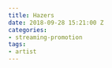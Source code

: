 ```yaml
---
title: Hazers
date: 2018-09-28 15:21:00 Z
categories:
- streaming-promotion
tags:
- artist
---
```


